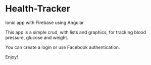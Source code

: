 # Health-Tracker
Ionic app with Firebase using Angular

This app is a simple crud, with lists and graphics, for tracking blood pressure, glucose and weight.  

You can create a login or use Facebook authentication.

Enjoy!
